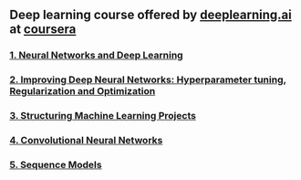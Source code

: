 ## Deep learning course offered by [deeplearning.ai](https://www.deeplearning.ai) at [coursera](https://www.coursera.org/specializations/deep-learning)

### [1. Neural Networks and Deep Learning](https://www.coursera.org/learn/neural-networks-deep-learning?specialization=deep-learning)

### [2. Improving Deep Neural Networks: Hyperparameter tuning, Regularization and Optimization](https://www.coursera.org/learn/deep-neural-network?specialization=deep-learning)

### [3. Structuring Machine Learning Projects](https://www.coursera.org/learn/machine-learning-projects?specialization=deep-learning)

### [4. Convolutional Neural Networks](https://www.coursera.org/learn/convolutional-neural-networks?specialization=deep-learning)

### [5. Sequence Models](https://www.coursera.org/learn/nlp-sequence-models?specialization=deep-learning)

